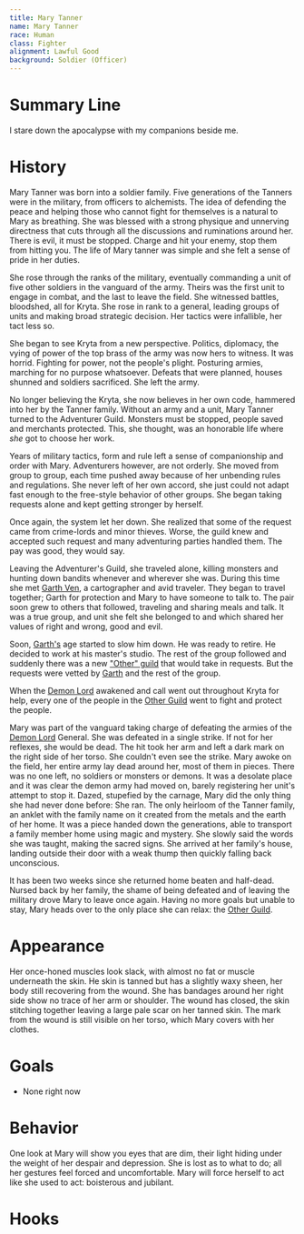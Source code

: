 ```yaml
---
title: Mary Tanner
name: Mary Tanner
race: Human
class: Fighter
alignment: Lawful Good
background: Soldier (Officer)
---
```



# Summary Line

I stare down the apocalypse with my companions beside me.

# History

Mary Tanner was born into a soldier family. Five generations of the Tanners were in the military, from officers to alchemists. The idea of defending the peace and helping those who cannot fight for themselves is a natural to Mary as breathing. She was blessed with a strong physique and unnerving directness that cuts through all the discussions and ruminations around her. There is evil, it must be stopped. Charge and hit your enemy, stop them from hitting you. The life of Mary tanner was simple and she felt a sense of pride in her duties.

She rose through the ranks of the military, eventually commanding a unit of five other soldiers in the vanguard of the army. Theirs was the first unit to engage in combat, and the last to leave the field. She witnessed battles, bloodshed, all for Kryta. She rose in rank to a general, leading groups of units and making broad strategic decision. Her tactics were infallible, her tact less so.

She began to see Kryta from a new perspective. Politics, diplomacy, the vying of power of the top brass of the army was now hers to witness. It was horrid. Fighting for power, not the people's plight. Posturing armies, marching for no purpose whatsoever. Defeats that were planned, houses shunned and soldiers sacrificed. She left the army.

No longer believing the Kryta, she now believes in her own code, hammered into her by the Tanner family. Without an army and a unit, Mary Tanner turned to the Adventurer Guild. Monsters must be stopped, people saved and merchants protected. This, she thought, was an honorable life where *she* got to choose her work.

Years of military tactics, form and rule left a sense of companionship and order with Mary. Adventurers however, are not orderly. She moved from group to group, each time pushed away because of her unbending rules and regulations. She never left of her own accord, she just could not adapt fast enough to the free-style behavior of other groups. She began taking requests alone and kept getting stronger by herself.

Once again, the system let her down. She realized that some of the request came from crime-lords and minor thieves. Worse, the guild knew and accepted such request and many adventuring parties handled them. The pay was good, they would say.

Leaving the Adventurer's Guild, she traveled alone, killing monsters and hunting down bandits whenever and wherever she was. During this time she met [Garth Ven](garth-ven.md), a cartographer and avid traveler. They began to travel together; Garth for protection and Mary to have someone to talk to. The pair soon grew to others that followed, traveling and sharing meals and talk. It was a true group, and unit she felt she belonged to and which shared her values of right and wrong, good and evil.

Soon, [Garth's](garth-ven.md) age started to slow him down. He was ready to retire. He decided to work at his master's studio. The rest of the group followed and suddenly there was a new ["Other" guild](../places/other-guild.md) that would take in requests. But the requests were vetted by [Garth](garth-ven.md) and the rest of the group.

When the [Demon Lord](../setting-world/demon-lord.md) awakened and call went out throughout Kryta for help, every one of the people in the [Other Guild](../places/other-guild.md) went to fight and protect the people.

Mary was part of the vanguard taking charge of defeating the armies of the [Demon Lord](../setting-world/demon-lord.md) General. She was defeated in a single strike. If not for her reflexes, she would be dead. The hit took her arm and left a dark mark on the right side of her torso. She couldn't even see the strike. Mary awoke on the field, her entire army lay dead around her, most of them in pieces. There was no one left, no soldiers or monsters or demons. It was a desolate place and it was clear the demon army had moved on, barely registering her unit's attempt to stop it. Dazed, stupefied by the carnage, Mary did the only thing she had never done before: She ran. The only heirloom of the Tanner family, an anklet with the family name on it created from the metals and the earth of her home. It was a piece handed down the generations, able to transport a family member home using magic and mystery. She slowly said the words she was taught, making the sacred signs. She arrived at her family's house, landing outside their door with a weak thump then quickly falling back unconscious.

It has been two weeks since she returned home beaten and half-dead. Nursed back by her family, the shame of being defeated and of leaving the military drove Mary to leave once again. Having no more goals but unable to stay, Mary heads over to the only place she can relax: the [Other Guild](../places/other-guild.md).


# Appearance

Her once-honed muscles look slack, with almost no fat or muscle underneath the skin. He  skin is tanned but has a slightly waxy sheen, her body still recovering from the wound. She has bandages around her right side show no trace of her arm or shoulder. The wound has closed, the skin stitching together leaving a large pale scar on her tanned skin. The mark from the wound is still visible on her torso, which Mary covers with her clothes. 

# Goals

- None right now

# Behavior


One look at Mary will show you eyes that are dim, their light hiding under the weight of her despair and depression. She is lost as to what to do; all her gestures feel forced and uncomfortable. Mary will force herself to act like she used to act: boisterous and jubilant.


# Hooks


<!--  LocalWords:  Kryta
 -->
